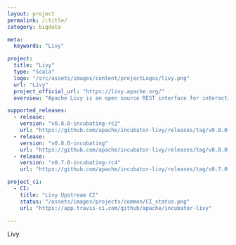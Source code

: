 ```yaml
---
layout: project
permalink: /:title/
category: bigdata

meta:
  keywords: "Livy"

project:
  title: "Livy"
  type: "Scala"
  logo: "/src/assets/images/content/projectLogos/livy.png"
  url: "Livy"
  project_official_url: "https://livy.apache.org/"
  overview: "Apache Livy is an open source REST interface for interacting with Apache Spark from anywhere. It supports executing snippets of code or programs in a Spark context that runs locally or in Apache Hadoop YARN."

supported_releases:
  - release:
    version: "v0.8.0-incubating-rc2"
    url: "https://github.com/apache/incubator-livy/releases/tag/v0.8.0-incubating-rc2"
  - release:
    version: "v0.8.0-incubating"
    url: "https://github.com/apache/incubator-livy/releases/tag/v0.8.0-incubating"
  - release:
    version: "v0.7.0-incubating-rc4"
    url: "https://github.com/apache/incubator-livy/releases/tag/v0.7.0-incubating-rc4"

project_ci:
  - CI:
    title: "Livy Upstream CI"
    status: "/assets/images/projects/common/CI_status.png"
    url: "https://app.travis-ci.com/github/apache/incubator-livy"

---
```


<p>Livy</p>
